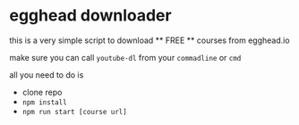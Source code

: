 # egghead downloader

this is a very simple script to download ** FREE ** courses from egghead.io

make sure you can call `youtube-dl` from your `commadline` or `cmd`


all you need to do is

- clone repo
- `npm install`
- `npm run start [course url]`
